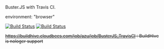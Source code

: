 Buster.JS with Travis CI.

environment: "browser"

[![Build Status](https://secure.travis-ci.org/azu/BusterJS_TravisCI.png?branch=master)](http://travis-ci.org/azu/BusterJS_TravisCI)
[![Build Status](https://drone.io/github.com/azu/BusterJS_TravisCI/status.png)](https://drone.io/github.com/azu/BusterJS_TravisCI/latest)


<del>https://buildhive.cloudbees.com/job/azu/job/BusterJS_TravisCI : BuildHive is nologer support</del>
